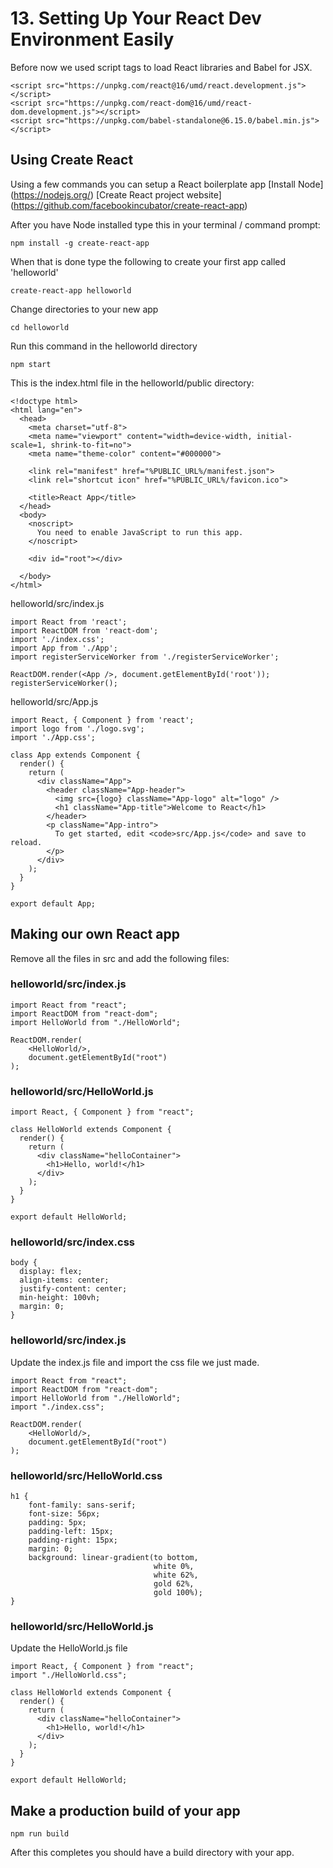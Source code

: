 # 13. Setting Up Your React Dev Environment Easily

Before now we used script tags to load React libraries and Babel for JSX.

```
<script src="https://unpkg.com/react@16/umd/react.development.js"></script>
<script src="https://unpkg.com/react-dom@16/umd/react-dom.development.js"></script>
<script src="https://unpkg.com/babel-standalone@6.15.0/babel.min.js"></script>
```

## Using Create React

Using a few commands you can setup a React boilerplate app
[Install Node] (https://nodejs.org/)
[Create React project website] (https://github.com/facebookincubator/create-react-app) 

After you have Node installed type this in your terminal / command prompt:
```
npm install -g create-react-app
```

When that is done type the following to create your first app called 'helloworld'
```
create-react-app helloworld
```

Change directories to your new app
```
cd helloworld
```

Run this command in the helloworld directory
```
npm start
```

This is the index.html file in the helloworld/public directory:
```
<!doctype html>
<html lang="en">
  <head>
    <meta charset="utf-8">
    <meta name="viewport" content="width=device-width, initial-scale=1, shrink-to-fit=no">
    <meta name="theme-color" content="#000000">

    <link rel="manifest" href="%PUBLIC_URL%/manifest.json">
    <link rel="shortcut icon" href="%PUBLIC_URL%/favicon.ico">

    <title>React App</title>
  </head>
  <body>
    <noscript>
      You need to enable JavaScript to run this app.
    </noscript>

    <div id="root"></div>

  </body>
</html>
```

helloworld/src/index.js 
```
import React from 'react';
import ReactDOM from 'react-dom';
import './index.css';
import App from './App';
import registerServiceWorker from './registerServiceWorker';

ReactDOM.render(<App />, document.getElementById('root'));
registerServiceWorker();
```

helloworld/src/App.js
```
import React, { Component } from 'react';
import logo from './logo.svg';
import './App.css';

class App extends Component {
  render() {
    return (
      <div className="App">
        <header className="App-header">
          <img src={logo} className="App-logo" alt="logo" />
          <h1 className="App-title">Welcome to React</h1>
        </header>
        <p className="App-intro">
          To get started, edit <code>src/App.js</code> and save to reload.
        </p>
      </div>
    );
  }
}

export default App;
```

## Making our own React app

Remove all the files in src and add the following files:

### helloworld/src/index.js
```
import React from "react";
import ReactDOM from "react-dom";
import HelloWorld from "./HelloWorld";

ReactDOM.render(
    <HelloWorld/>,
    document.getElementById("root")
);
```

### helloworld/src/HelloWorld.js
```
import React, { Component } from "react";

class HelloWorld extends Component {
  render() {
    return (
      <div className="helloContainer">
        <h1>Hello, world!</h1>
      </div>
    );
  }
}

export default HelloWorld;
```

### helloworld/src/index.css
```
body {
  display: flex;
  align-items: center;
  justify-content: center;
  min-height: 100vh;
  margin: 0;
}
```

### helloworld/src/index.js
Update the index.js file and import the css file we just made.

```
import React from "react";
import ReactDOM from "react-dom";
import HelloWorld from "./HelloWorld";
import "./index.css";

ReactDOM.render(
    <HelloWorld/>,
    document.getElementById("root")
);
```

### helloworld/src/HelloWorld.css
```
h1 {
    font-family: sans-serif;
    font-size: 56px;
    padding: 5px;
    padding-left: 15px;
    padding-right: 15px;
    margin: 0;
    background: linear-gradient(to bottom,
                                white 0%,
                                white 62%,
                                gold 62%,
                                gold 100%);
}
```

### helloworld/src/HelloWorld.js
Update the HelloWorld.js file
```
import React, { Component } from "react";
import "./HelloWorld.css";

class HelloWorld extends Component {
  render() {
    return (
      <div className="helloContainer">
        <h1>Hello, world!</h1>
      </div>
    );
  }
}

export default HelloWorld;
```

## Make a production build of your app

`npm run build`

After this completes you should have a build directory with your app.
